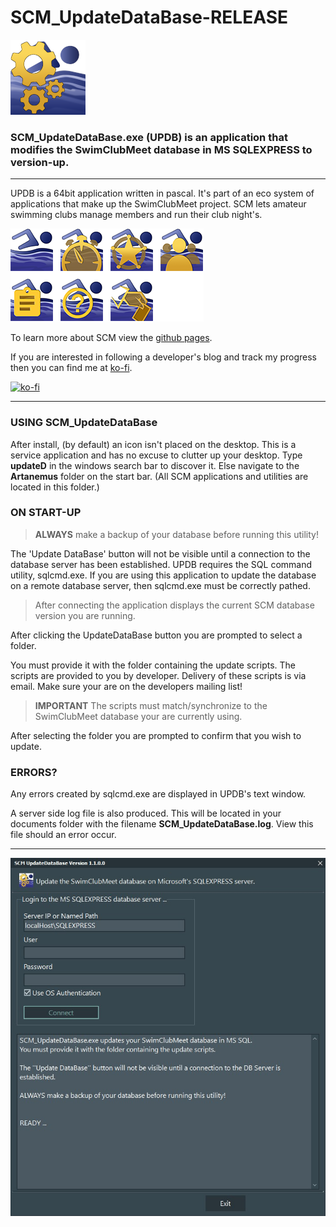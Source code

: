 # SCM_UpdateDataBase-RELEASE

![Hero UpdateDataBase ICON](ASSETS/SCM_Icons_AutoBuild.png)

### SCM_UpdateDataBase.exe (UPDB) is an application that modifies the SwimClubMeet database in MS SQLEXPRESS to version-up.

---
UPDB is a 64bit application written in pascal. It's part of an eco system of applications that make up the SwimClubMeet project. SCM lets amateur swimming clubs manage members and run their club night's.

![The eco system of SCM](ASSETS/SCM_GroupOfIcons.png)

To learn more about SCM view the [github pages](https://artanemus.github.io/index.html).

If you are interested in following a developer's blog and track my progress then you can find me at [ko-fi](https://ko-fi.com/artanemus).

[![ko-fi](https://ko-fi.com/img/githubbutton_sm.svg)](https://ko-fi.com/V7V7EU686)

---

### USING SCM_UpdateDataBase

After install, (by default) an icon isn't placed on the desktop. This is a service application and has no excuse to clutter up your desktop. Type **updateD** in the windows search bar to discover it. Else navigate to the **Artanemus** folder on the start bar. (All SCM applications and utilities are located in this folder.)

### ON START-UP

>**ALWAYS** make a backup of your database before running this utility!

The 'Update DataBase' button will not be visible until a connection to the database server has been established. UPDB requires the SQL command utility, sqlcmd.exe. If you are using this application to update the database on a remote database server, then sqlcmd.exe must be correctly pathed.

>After connecting the application displays the current SCM database version you are running.

After clicking the UpdateDataBase button you are prompted to select a folder.

You must provide it with the folder containing the update scripts. The scripts are provided to you by developer. Delivery of these scripts is via email. Make sure your are on the developers mailing list!

> **IMPORTANT** The scripts must match/synchronize to the SwimClubMeet database your are currently using.

After selecting the folder you are prompted to confirm that you wish to update.

### ERRORS?

Any errors created by sqlcmd.exe are displayed in UPDB's text window.

A server side log file is also produced. This will be located in your documents folder with the filename **SCM_UpdateDataBase.log**. View this file should an error occur.

---

![ScreenShot of BMAC after logging in.](ASSETS/Screenshot%202022-09-09%20111933.JPG)
